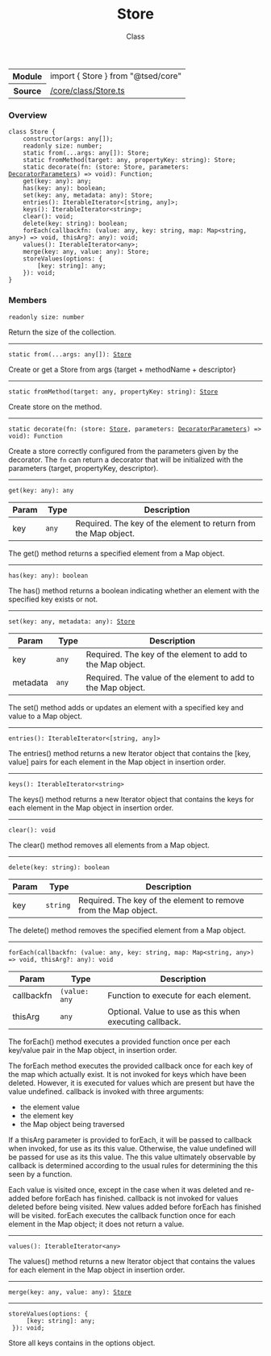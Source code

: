 
<header class="symbol-info-header"><h1 id="store">Store</h1><label class="symbol-info-type-label class">Class</label></header>
<!-- summary -->
<section class="symbol-info"><table class="is-full-width"><tbody><tr><th>Module</th><td><div class="lang-typescript"><span class="token keyword">import</span> { Store }&nbsp;<span class="token keyword">from</span>&nbsp;<span class="token string">"@tsed/core"</span></div></td></tr><tr><th>Source</th><td><a href="https://github.com/Romakita/ts-express-decorators/blob/v4.0.4/src//core/class/Store.ts#L0-L0">/core/class/Store.ts</a></td></tr></tbody></table></section>
<!-- overview -->


### Overview


<pre><code class="typescript-lang "><span class="token keyword">class</span> Store <span class="token punctuation">{</span>
    <span class="token keyword">constructor</span><span class="token punctuation">(</span>args<span class="token punctuation">:</span> <span class="token keyword">any</span><span class="token punctuation">[</span><span class="token punctuation">]</span><span class="token punctuation">)</span><span class="token punctuation">;</span>
    <span class="token keyword">readonly</span> size<span class="token punctuation">:</span> <span class="token keyword">number</span><span class="token punctuation">;</span>
    <span class="token keyword">static</span> <span class="token keyword">from</span><span class="token punctuation">(</span>...args<span class="token punctuation">:</span> <span class="token keyword">any</span><span class="token punctuation">[</span><span class="token punctuation">]</span><span class="token punctuation">)</span><span class="token punctuation">:</span> Store<span class="token punctuation">;</span>
    <span class="token keyword">static</span> <span class="token function">fromMethod</span><span class="token punctuation">(</span>target<span class="token punctuation">:</span> <span class="token keyword">any</span><span class="token punctuation">,</span> propertyKey<span class="token punctuation">:</span> <span class="token keyword">string</span><span class="token punctuation">)</span><span class="token punctuation">:</span> Store<span class="token punctuation">;</span>
    <span class="token keyword">static</span> <span class="token function">decorate</span><span class="token punctuation">(</span>fn<span class="token punctuation">:</span> <span class="token punctuation">(</span>store<span class="token punctuation">:</span> Store<span class="token punctuation">,</span> parameters<span class="token punctuation">:</span> <a href="#api/core/decoratorparameters"><span class="token">DecoratorParameters</span></a><span class="token punctuation">)</span> => <span class="token keyword">void</span><span class="token punctuation">)</span><span class="token punctuation">:</span> Function<span class="token punctuation">;</span>
    get<T><span class="token punctuation">(</span>key<span class="token punctuation">:</span> <span class="token keyword">any</span><span class="token punctuation">)</span><span class="token punctuation">:</span> <span class="token keyword">any</span><span class="token punctuation">;</span>
    <span class="token function">has</span><span class="token punctuation">(</span>key<span class="token punctuation">:</span> <span class="token keyword">any</span><span class="token punctuation">)</span><span class="token punctuation">:</span> <span class="token keyword">boolean</span><span class="token punctuation">;</span>
    <span class="token function">set</span><span class="token punctuation">(</span>key<span class="token punctuation">:</span> <span class="token keyword">any</span><span class="token punctuation">,</span> metadata<span class="token punctuation">:</span> <span class="token keyword">any</span><span class="token punctuation">)</span><span class="token punctuation">:</span> Store<span class="token punctuation">;</span>
    <span class="token function">entries</span><span class="token punctuation">(</span><span class="token punctuation">)</span><span class="token punctuation">:</span> IterableIterator<<span class="token punctuation">[</span><span class="token keyword">string</span><span class="token punctuation">,</span> <span class="token keyword">any</span><span class="token punctuation">]</span>><span class="token punctuation">;</span>
    <span class="token function">keys</span><span class="token punctuation">(</span><span class="token punctuation">)</span><span class="token punctuation">:</span> IterableIterator<<span class="token keyword">string</span>><span class="token punctuation">;</span>
    <span class="token function">clear</span><span class="token punctuation">(</span><span class="token punctuation">)</span><span class="token punctuation">:</span> <span class="token keyword">void</span><span class="token punctuation">;</span>
    <span class="token function">delete</span><span class="token punctuation">(</span>key<span class="token punctuation">:</span> <span class="token keyword">string</span><span class="token punctuation">)</span><span class="token punctuation">:</span> <span class="token keyword">boolean</span><span class="token punctuation">;</span>
    <span class="token function">forEach</span><span class="token punctuation">(</span>callbackfn<span class="token punctuation">:</span> <span class="token punctuation">(</span>value<span class="token punctuation">:</span> <span class="token keyword">any</span><span class="token punctuation">,</span> key<span class="token punctuation">:</span> <span class="token keyword">string</span><span class="token punctuation">,</span> map<span class="token punctuation">:</span> Map<<span class="token keyword">string</span><span class="token punctuation">,</span> <span class="token keyword">any</span>><span class="token punctuation">)</span> => <span class="token keyword">void</span><span class="token punctuation">,</span> thisArg?<span class="token punctuation">:</span> <span class="token keyword">any</span><span class="token punctuation">)</span><span class="token punctuation">:</span> <span class="token keyword">void</span><span class="token punctuation">;</span>
    <span class="token function">values</span><span class="token punctuation">(</span><span class="token punctuation">)</span><span class="token punctuation">:</span> IterableIterator<<span class="token keyword">any</span>><span class="token punctuation">;</span>
    <span class="token function">merge</span><span class="token punctuation">(</span>key<span class="token punctuation">:</span> <span class="token keyword">any</span><span class="token punctuation">,</span> value<span class="token punctuation">:</span> <span class="token keyword">any</span><span class="token punctuation">)</span><span class="token punctuation">:</span> Store<span class="token punctuation">;</span>
    <span class="token function">storeValues</span><span class="token punctuation">(</span>options<span class="token punctuation">:</span> <span class="token punctuation">{</span>
        <span class="token punctuation">[</span>key<span class="token punctuation">:</span> <span class="token keyword">string</span><span class="token punctuation">]</span><span class="token punctuation">:</span> <span class="token keyword">any</span><span class="token punctuation">;</span>
    <span class="token punctuation">}</span><span class="token punctuation">)</span><span class="token punctuation">:</span> <span class="token keyword">void</span><span class="token punctuation">;</span>
<span class="token punctuation">}</span></code></pre>


<!-- Parameters -->

<!-- Description -->

<!-- Members -->







### Members



<div class="method-overview">
<pre><code class="typescript-lang "><span class="token keyword">readonly</span> size<span class="token punctuation">:</span> <span class="token keyword">number</span></code></pre>
</div>


Return the size of the collection.



<hr/>



<div class="method-overview">
<pre><code class="typescript-lang "><span class="token keyword">static</span> <span class="token keyword">from</span><span class="token punctuation">(</span>...args<span class="token punctuation">:</span> <span class="token keyword">any</span><span class="token punctuation">[</span><span class="token punctuation">]</span><span class="token punctuation">)</span><span class="token punctuation">:</span> <a href="#api/core/store"><span class="token">Store</span></a></code></pre>
</div>


Create or get a Store from args {target + methodName + descriptor}



<hr/>



<div class="method-overview">
<pre><code class="typescript-lang "><span class="token keyword">static</span> <span class="token function">fromMethod</span><span class="token punctuation">(</span>target<span class="token punctuation">:</span> <span class="token keyword">any</span><span class="token punctuation">,</span> propertyKey<span class="token punctuation">:</span> <span class="token keyword">string</span><span class="token punctuation">)</span><span class="token punctuation">:</span> <a href="#api/core/store"><span class="token">Store</span></a></code></pre>
</div>


Create store on the method.



<hr/>



<div class="method-overview">
<pre><code class="typescript-lang "><span class="token keyword">static</span> <span class="token function">decorate</span><span class="token punctuation">(</span>fn<span class="token punctuation">:</span> <span class="token punctuation">(</span>store<span class="token punctuation">:</span> <a href="#api/core/store"><span class="token">Store</span></a><span class="token punctuation">,</span> parameters<span class="token punctuation">:</span> <a href="#api/core/decoratorparameters"><span class="token">DecoratorParameters</span></a><span class="token punctuation">)</span> => <span class="token keyword">void</span><span class="token punctuation">)</span><span class="token punctuation">:</span> Function</code></pre>
</div>


Create a store correctly configured from the parameters given by the decorator.
The `fn` can return a decorator that will be initialized with the parameters (target, propertyKey, descriptor).



<hr/>



<div class="method-overview">
<pre><code class="typescript-lang ">get<T><span class="token punctuation">(</span>key<span class="token punctuation">:</span> <span class="token keyword">any</span><span class="token punctuation">)</span><span class="token punctuation">:</span> <span class="token keyword">any</span></code></pre>
</div>


Param | Type | Description
---|---|---
 key|<code>any</code>|Required. The key of the element to return from the Map object.





The get() method returns a specified element from a Map object.



<hr/>



<div class="method-overview">
<pre><code class="typescript-lang "><span class="token function">has</span><span class="token punctuation">(</span>key<span class="token punctuation">:</span> <span class="token keyword">any</span><span class="token punctuation">)</span><span class="token punctuation">:</span> <span class="token keyword">boolean</span></code></pre>
</div>


The has() method returns a boolean indicating whether an element with the specified key exists or not.



<hr/>



<div class="method-overview">
<pre><code class="typescript-lang "><span class="token function">set</span><span class="token punctuation">(</span>key<span class="token punctuation">:</span> <span class="token keyword">any</span><span class="token punctuation">,</span> metadata<span class="token punctuation">:</span> <span class="token keyword">any</span><span class="token punctuation">)</span><span class="token punctuation">:</span> <a href="#api/core/store"><span class="token">Store</span></a></code></pre>
</div>


Param | Type | Description
---|---|---
 key|<code>any</code>|Required. The key of the element to add to the Map object.
 metadata|<code>any</code>|Required. The value of the element to add to the Map object.





The set() method adds or updates an element with a specified key and value to a Map object.



<hr/>



<div class="method-overview">
<pre><code class="typescript-lang "><span class="token function">entries</span><span class="token punctuation">(</span><span class="token punctuation">)</span><span class="token punctuation">:</span> IterableIterator<<span class="token punctuation">[</span><span class="token keyword">string</span><span class="token punctuation">,</span> <span class="token keyword">any</span><span class="token punctuation">]</span>></code></pre>
</div>


The entries() method returns a new Iterator object that contains the [key, value] pairs for each element in the Map object in insertion order.



<hr/>



<div class="method-overview">
<pre><code class="typescript-lang "><span class="token function">keys</span><span class="token punctuation">(</span><span class="token punctuation">)</span><span class="token punctuation">:</span> IterableIterator<<span class="token keyword">string</span>></code></pre>
</div>


The keys() method returns a new Iterator object that contains the keys for each element in the Map object in insertion order.



<hr/>



<div class="method-overview">
<pre><code class="typescript-lang "><span class="token function">clear</span><span class="token punctuation">(</span><span class="token punctuation">)</span><span class="token punctuation">:</span> <span class="token keyword">void</span></code></pre>
</div>


The clear() method removes all elements from a Map object.



<hr/>



<div class="method-overview">
<pre><code class="typescript-lang "><span class="token function">delete</span><span class="token punctuation">(</span>key<span class="token punctuation">:</span> <span class="token keyword">string</span><span class="token punctuation">)</span><span class="token punctuation">:</span> <span class="token keyword">boolean</span></code></pre>
</div>


Param | Type | Description
---|---|---
 key|<code>string</code>|Required. The key of the element to remove from the Map object.





The delete() method removes the specified element from a Map object.



<hr/>



<div class="method-overview">
<pre><code class="typescript-lang "><span class="token function">forEach</span><span class="token punctuation">(</span>callbackfn<span class="token punctuation">:</span> <span class="token punctuation">(</span>value<span class="token punctuation">:</span> <span class="token keyword">any</span><span class="token punctuation">,</span> key<span class="token punctuation">:</span> <span class="token keyword">string</span><span class="token punctuation">,</span> map<span class="token punctuation">:</span> Map<<span class="token keyword">string</span><span class="token punctuation">,</span> <span class="token keyword">any</span>><span class="token punctuation">)</span> => <span class="token keyword">void</span><span class="token punctuation">,</span> thisArg?<span class="token punctuation">:</span> <span class="token keyword">any</span><span class="token punctuation">)</span><span class="token punctuation">:</span> <span class="token keyword">void</span></code></pre>
</div>


Param | Type | Description
---|---|---
 callbackfn|<code>(value: any</code>|Function to execute for each element.
 thisArg|<code>any</code>|Optional. Value to use as this when executing callback.





The forEach() method executes a provided function once per each key/value pair in the Map object, in insertion order.

The forEach method executes the provided callback once for each key of the map which actually exist. It is not invoked for keys which have been deleted. However, it is executed for values which are present but have the value undefined.
callback is invoked with three arguments:

* the element value
* the element key
* the Map object being traversed

If a thisArg parameter is provided to forEach, it will be passed to callback when invoked, for use as its this value.  Otherwise, the value undefined will be passed for use as its this value.  The this value ultimately observable by callback is determined according to the usual rules for determining the this seen by a function.

Each value is visited once, except in the case when it was deleted and re-added before forEach has finished. callback is not invoked for values deleted before being visited. New values added before forEach has finished will be visited.
forEach executes the callback function once for each element in the Map object; it does not return a value.




<hr/>



<div class="method-overview">
<pre><code class="typescript-lang "><span class="token function">values</span><span class="token punctuation">(</span><span class="token punctuation">)</span><span class="token punctuation">:</span> IterableIterator<<span class="token keyword">any</span>></code></pre>
</div>


The values() method returns a new Iterator object that contains the values for each element in the Map object in insertion order.



<hr/>



<div class="method-overview">
<pre><code class="typescript-lang "><span class="token function">merge</span><span class="token punctuation">(</span>key<span class="token punctuation">:</span> <span class="token keyword">any</span><span class="token punctuation">,</span> value<span class="token punctuation">:</span> <span class="token keyword">any</span><span class="token punctuation">)</span><span class="token punctuation">:</span> <a href="#api/core/store"><span class="token">Store</span></a></code></pre>
</div>




<hr/>



<div class="method-overview">
<pre><code class="typescript-lang "><span class="token function">storeValues</span><span class="token punctuation">(</span>options<span class="token punctuation">:</span> <span class="token punctuation">{</span>
     <span class="token punctuation">[</span>key<span class="token punctuation">:</span> <span class="token keyword">string</span><span class="token punctuation">]</span><span class="token punctuation">:</span> <span class="token keyword">any</span><span class="token punctuation">;</span>
 <span class="token punctuation">}</span><span class="token punctuation">)</span><span class="token punctuation">:</span> <span class="token keyword">void</span><span class="token punctuation">;</span></code></pre>
</div>


Store all keys contains in the options object.







